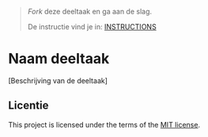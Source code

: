 > _Fork_ deze deeltaak en ga aan de slag.
>
> De instructie vind je in: [INSTRUCTIONS](https://github.com/fdnd-task/url-naar-online-instructions)

# Naam deeltaak

[Beschrijving van de deeltaak]

## Licentie

This project is licensed under the terms of the [MIT license](./LICENSE).
